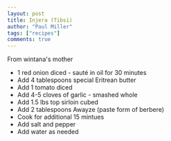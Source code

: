 ```yaml
---
layout: post
title: Injera (Tibsi)
author: "Paul Miller"
tags: ["recipes"]
comments: true
---
```


From wintana's mother 

* 1 red onion diced - sauté in oil for 30 minutes
* Add 4 tablespoons special Eritrean butter
* Add 1 tomato diced
* Add 4-5 cloves of garlic - smashed whole
* Add 1.5 lbs top sirloin cubed
* Add 2 tablespoons Awayze (paste form of berbere)
* Cook for additional 15 mintues
* Add salt and pepper
* Add water as needed 
